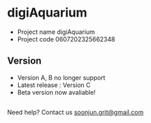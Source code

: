 # digiAquarium
- Project name digiAquarium  
- Project code 0607202325662348
## Version
- Version A, B no longer support
- Latest release : Version C
- Beta version now avaliable!
##
Need help? Contact us soonjun.grit@gmail.com
